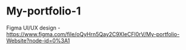 # My-portfolio-1

Figma UI/UX design - https://www.figma.com/file/oQyHrn5Qay2C9XIeCFl0rV/My-portfolio-Website?node-id=0%3A1
